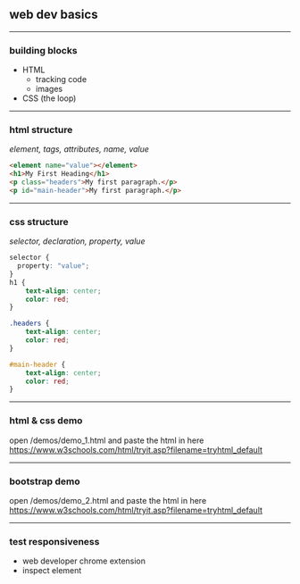 
## web dev basics

----

### building blocks
* HTML
  - tracking code
  - images
* CSS (the loop)

----

### html structure
_element, tags, attributes, name, value_
```html
<element name="value"></element>
<h1>My First Heading</h1>
<p class="headers">My first paragraph.</p>
<p id="main-header">My first paragraph.</p>
```

----

### css structure
_selector, declaration, property, value_
```css
selector {
  property: "value";
}
h1 {
    text-align: center;
    color: red;
}

.headers {
    text-align: center;
    color: red;
}

#main-header {
    text-align: center;
    color: red;
}
```

----

### html & css demo
open /demos/demo_1.html
and paste the html in here
https://www.w3schools.com/html/tryit.asp?filename=tryhtml_default

----

### bootstrap demo
open /demos/demo_2.html
and paste the html in here
https://www.w3schools.com/html/tryit.asp?filename=tryhtml_default

----

### test responsiveness
* web developer chrome extension
* inspect element

